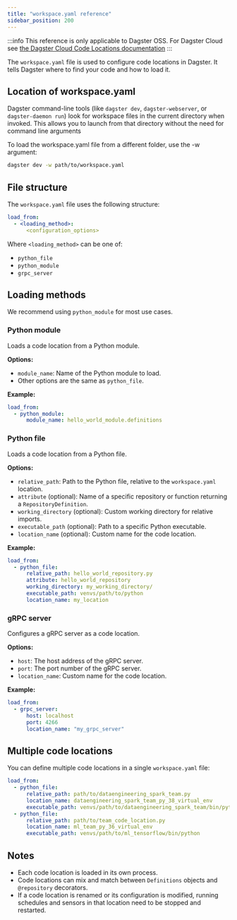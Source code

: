 ```yaml
---
title: "workspace.yaml reference"
sidebar_position: 200
---
```


:::info
    This reference is only applicable to Dagster OSS. For Dagster Cloud see [the Dagster Cloud Code Locations documentation](/dagster-plus/deployment/code-locations)
:::

The `workspace.yaml` file is used to configure code locations in Dagster. It tells Dagster where to find your code and how to load it.

## Location of workspace.yaml

Dagster command-line tools (like `dagster dev`, `dagster-webserver`, or `dagster-daemon run`) look for workspace files in the current directory when invoked. This allows you to launch from that directory without the need for command line arguments

To load the workspace.yaml file from a different folder, use the -w argument:

```bash
dagster dev -w path/to/workspace.yaml
```

## File structure

The `workspace.yaml` file uses the following structure:

```yaml
load_from:
  - <loading_method>:
      <configuration_options>
```

Where `<loading_method>` can be one of:
- `python_file`
- `python_module`
- `grpc_server`



## Loading methods

We recommend using `python_module` for most use cases.

### Python module

Loads a code location from a Python module.

**Options:**
- `module_name`: Name of the Python module to load.
- Other options are the same as `python_file`.

**Example:**
```yaml
load_from:
  - python_module:
      module_name: hello_world_module.definitions
```


### Python file

Loads a code location from a Python file.

**Options:**
- `relative_path`: Path to the Python file, relative to the `workspace.yaml` location.
- `attribute` (optional): Name of a specific repository or function returning a `RepositoryDefinition`.
- `working_directory` (optional): Custom working directory for relative imports.
- `executable_path` (optional): Path to a specific Python executable.
- `location_name` (optional): Custom name for the code location.

**Example:**
```yaml
load_from:
  - python_file:
      relative_path: hello_world_repository.py
      attribute: hello_world_repository
      working_directory: my_working_directory/
      executable_path: venvs/path/to/python
      location_name: my_location
```

### gRPC server

Configures a gRPC server as a code location.

**Options:**
- `host`: The host address of the gRPC server.
- `port`: The port number of the gRPC server.
- `location_name`: Custom name for the code location.

**Example:**
```yaml
load_from:
  - grpc_server:
      host: localhost
      port: 4266
      location_name: "my_grpc_server"
```

## Multiple code locations

You can define multiple code locations in a single `workspace.yaml` file:

```yaml
load_from:
  - python_file:
      relative_path: path/to/dataengineering_spark_team.py
      location_name: dataengineering_spark_team_py_38_virtual_env
      executable_path: venvs/path/to/dataengineering_spark_team/bin/python
  - python_file:
      relative_path: path/to/team_code_location.py
      location_name: ml_team_py_36_virtual_env
      executable_path: venvs/path/to/ml_tensorflow/bin/python
```

## Notes

- Each code location is loaded in its own process.
- Code locations can mix and match between `Definitions` objects and `@repository` decorators.
- If a code location is renamed or its configuration is modified, running schedules and sensors in that location need to be stopped and restarted.